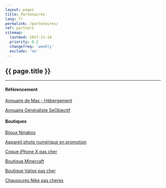 ```yaml
---
layout: pages
title: Partenaires
lang: fr
permalink: /partenaires/
ref: partners
sitemap:
  lastmod: 2017-11-14
  priority: 0.2
  changefreq: 'weekly'
  exclude: 'no'
---
```

<h2>{{ page.title }}</h2>
<hr class="star-primary">

<h4 align="left">Référencement</h4>
<p align="left"><a class="text-primary" href="http://www.maxannu.com/hebergement2/" target="_blank">Annuaire de Max - Hébergement</a></p>
<p align="left"><a class="text-primary" href="http://www.seobjectif.fr" target="_blank">Annuaire Généraliste SeObjectif</a></p>

<h4 align="left">Boutiques</h4>
<p align="left"><a class="text-primary" href="https://www.sparrowbijoux.com/brand/ninabox/" target="_blank" alt="Ninabox bijoux pas cher" title="Ninabox bijoux pas cher">Bijoux Ninabox</a></p>
<p align="left"><a class="text-primary" href="https://appareils.photos" target="_blank" alt="Appareils photos numériques discount" title="Appareils photos numériques discount">Appareil photo numérique en promotion</a></p>
<p align="left"><a class="text-primary" href="https://www.chargeursiphone.com/categorie-produit/coques-protections/coques-iphone-x/" target="_blank" alt="Coques et housses pour iPhone X" title="Coques et housses pour iPhone X">Coque iPhone X pas cher</a></p>
<p align="left"><a class="text-primary" href="https://www.epee-minecraft.com/boutique/" target="_blank" alt="Figurines, gadgets et Vêtements Minecraft" title="Figurines, gadgets et Vêtements Minecraft">Boutique Minecraft</a></p>
<p align="left"><a class="text-primary" href="https://valises.boutique/boutique/" target="_blank" alt="Valises et bagages à prix discount" title="Valises et bagages à prix discount">Boutique Valise pas cher</a></p>
<p align="left"><a class="text-primary" href="https://www.thesneakerboutique.com" target="_blank" alt="Sneakers Nike promo" title="Sneakers Nike promo">Chaussures Nike pas cheres</a></p>

